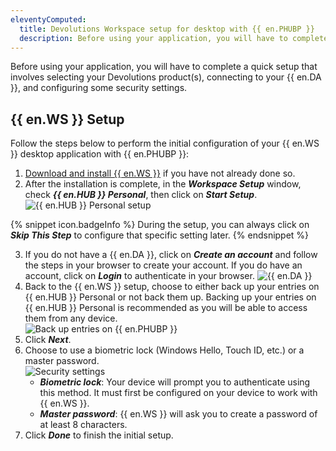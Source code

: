 ```yaml
---
eleventyComputed:
  title: Devolutions Workspace setup for desktop with {{ en.PHUBP }}
  description: Before using your application, you will have to complete a quick setup that involves selecting your Devolutions product(s), connecting to your {{ en.DA }}, and configuring some security settings.
---
```

Before using your application, you will have to complete a quick setup that involves selecting your Devolutions product(s), connecting to your {{ en.DA }}, and configuring some security settings.

## {{ en.WS }} Setup

Follow the steps below to perform the initial configuration of your {{ en.WS }} desktop application with {{ en.PHUBP }}:

1. [Download and install {{ en.WS }}](https://devolutions.net/workspace/) if you have not already done so.
1. After the installation is complete, in the ***Workspace Setup*** window, check ***{{ en.HUB }} Personal***, then click on ***Start Setup***.
![{{ en.HUB }} Personal setup](/img/en/hub/Hub2207.png)

{% snippet icon.badgeInfo %} 
During the setup, you can always click on ***Skip This Step*** to configure that specific setting later.
{% endsnippet %}

3. If you do not have a {{ en.DA }}, click on ***Create an account*** and follow the steps in your browser to create your account. If you do have an account, click on ***Login*** to authenticate in your browser.
![{{ en.DA }}](/img/en/hub/Hub2208.png)
1. Back to the {{ en.WS }} setup, choose to either back up your entries on {{ en.HUB }} Personal or not back them up. Backing up your entries on {{ en.HUB }} Personal is recommended as you will be able to access them from any device.  
![Back up entries on {{ en.PHUBP }}](/img/en/hub/Hub2209.png)
1. Click ***Next***.
1. Choose to use a biometric lock (Windows Hello, Touch ID, etc.) or a master password.  
![Security settings](/img/en/hub/Hub2206.png)
    * ***Biometric lock***: Your device will prompt you to authenticate using this method. It must first be configured on your device to work with {{ en.WS }}.
    * ***Master password***: {{ en.WS }} will ask you to create a password of at least 8 characters.
1. Click ***Done*** to finish the initial setup.

